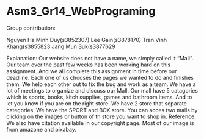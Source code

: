 # Asm3_Gr14_WebPrograming

Group contribution:

Nguyen Ha Minh Duy(s3852307)
Lee Gain(s3878170)
Tran Vinh Khang(s3855823
Jang Mun Suk(s3877629


Explanation: Our website does not have a name, we simply called it “Mall”. Our team over the past few weeks has been working hard on this assignment. And we all complete this assignment in time before our deadline. Each one of us chooses the pages we wanted to do and finishes them. We help each other out to fix the bug and work as a team. We have a lot of meetings to organize and discuss our Mall. Our mall have 5 catagories which is sports, books, kitch supplies, games and bathroom items. And to let you know if you are on the right store. We have 2 store that separate categories. We have the SPORT and BOX store. You can acces two malls by clicking on the images or button of th store you want to shop in.
Reference: We also have citation available in our copyright page. Most of our image is from amazone and pixabay.
